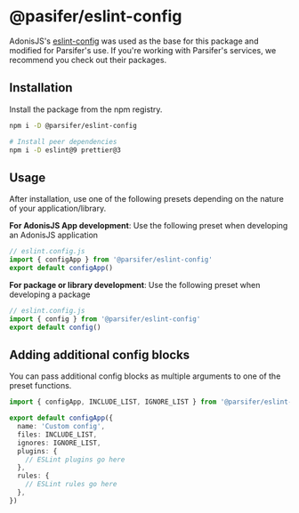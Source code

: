 # @pasifer/eslint-config
AdonisJS's [eslint-config](https://github.com/adonisjs/eslint-config) was used as the base for this package and modified for Parsifer's use. If you're working with Parsifer's services, we recommend you check out their packages.

## Installation

Install the package from the npm registry.

```sh
npm i -D @parsifer/eslint-config

# Install peer dependencies
npm i -D eslint@9 prettier@3
```

## Usage

After installation, use one of the following presets depending on the nature of your application/library.

**For AdonisJS App development**: Use the following preset when developing an AdonisJS application

```ts
// eslint.config.js
import { configApp } from '@parsifer/eslint-config'
export default configApp()
```

**For package or library development**: Use the following preset when developing a package

```ts
// eslint.config.js
import { config } from '@parsifer/eslint-config'
export default config()
```

## Adding additional config blocks

You can pass additional config blocks as multiple arguments to one of the preset functions.

```ts
import { configApp, INCLUDE_LIST, IGNORE_LIST } from '@parsifer/eslint-config'

export default configApp({
  name: 'Custom config',
  files: INCLUDE_LIST,
  ignores: IGNORE_LIST,
  plugins: {
    // ESLint plugins go here
  },
  rules: {
    // ESLint rules go here
  },
})
```